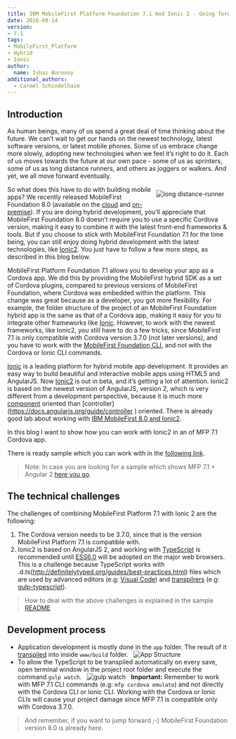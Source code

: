 ```yaml
---
title: IBM MobileFirst Platform Foundation 7.1 And Ionic 2 - Going forward at your own pace
date: 2016-08-14
version:
- 7.1
tags:
- MobileFirst_Platform
- Hybrid
- Ionic
author:
  name: Ishai Borovoy
additional_authors:
  - Carmel Schindelhaim
---
```

## Introduction
As human beings, many of us spend a great deal of time thinking about the future. We can’t wait to get our hands on the newest technology, latest software versions, or latest mobile phones. Some of us embrace change more slowly, adopting new technologies when we feel it’s right to do it. Each of us moves towards the future at our own pace - some of us as sprinters, some of us as long distance runners, and others as joggers or walkers. And yet, we all move forward eventually.

<img alt="long distance-runner" src="{{site.baseurl}}/assets/blog/2016-08-14-going-forward/long-run.jpg" style="float:right;margin: 10px"/>

So what does this have to do with building mobile apps? We recently released MobileFirst Foundation 8.0  (available on the [cloud](https://www.ibm.com/marketplace/cloud/mobile-cloud-applications/us/en-us) and [on-premise](https://mobilefirstplatform.ibmcloud.com/downloads/)). If you are doing hybrid development, you’ll appreciate that MobileFirst Foundation 8.0 doesn’t require you to use a specific Cordova version, making it easy to combine it with the latest front-end frameworks &amp; tools. But if you choose to stick with MobileFirst Foundation 7.1 for the time being, you can still enjoy doing hybrid development with the latest technologies, like [Ionic2](http://ionic.io/2). You just have to follow a few more steps, as described in this blog below.

MobileFirst Platform Foundation 7.1 allows you to develop your app as a Cordova app. We did this by providing the MobileFirst hybrid SDK as a set of Cordova plugins, compared to previous versions of MobileFirst Foundation, where Cordova was embedded within the platform. This change was great because as a developer, you got more flexibility. For example, the folder structure of the project of an MobileFirst Foundation hybrid app is the same as that of a Cordova app, making it easy for you to integrate other frameworks like [Ionic](http://ionicframework.com/). However, to work with the newest frameworks, like Ionic2, you still have to do a few tricks, since MobileFirst 7.1 is only compatible with Cordova version 3.7.0 (not later versions), and you have to work with the [MobileFirst Foundation CLI](https://mobilefirstplatform.ibmcloud.com/tutorials/en/foundation/7.1/advanced-client-side-development/using-cli-to-create-build-and-manage-mobilefirst-project-artifacts/), and not with the Cordova or Ionic CLI commands.

[Ionic](http://ionicframework.com/) is a leading platform for hybrid mobile app development. It provides an easy way to build beautiful and interactive mobile apps using HTML5 and AngularJS. Now [Ionic2](http://ionic.io/2) is out in beta, and it’s getting a lot of attention. Ionic2 is based on the newest version of AngularJS, version 2, which is very different from a development perspective, because it is much more [component](http://learnangular2.com/components/) oriented than [controller] (https://docs.angularjs.org/guide/controller ) oriented. There is already good lab about working with [IBM MobileFirst 8.0 and Ionic2](https://mobilefirstplatform.ibmcloud.com/labs/developers/8.0/advancedmessenger/).

In this blog I want to show how you can work with Ionic2 in an of MFP 7.1 Cordova app.

There is ready sample which you can work with in the [following link](https://github.com/mfpdev/mfp71-with-ionic2).

> Note: In case you are looking for a sample which shows MFP 7.1 + Angular 2 [here you go](https://github.com/mfpdev/mfp71-with-angular2).

## The technical challenges
The challenges of combining MobileFirst Platform 7.1 with Ionic 2 are the following:

1. The Cordova version needs to be 3.7.0, since that is the version MobileFirst Platform 7.1 is compatible with.
 
2. Ionic2 is based on AngularJS 2, and working with [TypeScript](https://www.typescriptlang.org/) is recommended until [ESS6.0](http://www.ecma-international.org/ecma-262/6.0/) will be adopted on the major web browsers. This is a challenge because TypeScript works with .d.ts(http://definitelytyped.org/guides/best-practices.html) files which are used by advanced editors (e.g: [Visual Code](https://www.visualstudio.com/en-us/products/code-vs.aspx)) and [transpilrers](https://www.wikiwand.com/en/Source-to-source_compiler) (e.g: [gulp-typescript](https://www.npmjs.com/package/gulp-typescript)).

> How to deal with the above challenges is explained in the sample [README](https://github.com/mfpdev/mfp71-with-ionic2#how-to-create-a-blank-template-of-an-mfp-71-cordova-app-that-uses-ionic2 )

## Development process

- Application development is mostly done in the `app` folder. The result of it [transpiled](https://www.wikiwand.com/en/Source-to-source_compiler ) into inside `www/build` folder.
 
![App Structure]({{site.baseurl}}/assets/blog/2016-08-14-going-forward/app-structure.png)
 
- To allow the TypeScript to be transpiled automatically on every save, open terminal window in the project root folder and execute the command `gulp watch`.
 
![gulp watch]({{site.baseurl}}/assets/blog/2016-08-14-going-forward/gulp-watch.png)
 
**Important:** Remember to work with MFP 7.1 CLI commands (e.g: `mfp cordova emulate`) and not directly with the Cordova CLI or Ionic CLI. Working with the Cordova or Ionic CLIs will cause your project damage since MFP 7.1 is compatible only with Cordova 3.7.0.

> And remember, if you want to jump forward ;-) MobileFirst Foundation version 8.0 is already here.

